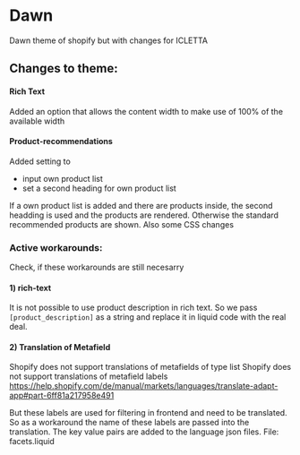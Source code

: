 # Dawn
Dawn theme of shopify but with changes for ICLETTA

## Changes to theme: 

#### Rich Text
Added an option that allows the content width to make use of 100% of the available width

#### Product-recommendations
Added setting to 
 - input own product list
 - set a second heading for own product list

If a own product list is added and there are products inside, the second headding is used and the products are rendered. Otherwise the standard recommended products are shown.
Also some CSS changes
### Active workarounds:
Check, if these workarounds are still necesarry

#### 1) rich-text
It is not possible to use product description in rich text. So we pass `[product_description]` as a string and replace it in liquid code with the real deal.


#### 2) Translation of Metafield
Shopify does not support translations of metafields of type list
Shopify does not support translations of metafield labels
https://help.shopify.com/de/manual/markets/languages/translate-adapt-app#part-6ff81a217958e491

But these labels are used for filtering in frontend and need to be translated.
So as a workaround the name of these labels are passed into the translation. The key value pairs are added to the language json files.
File: facets.liquid